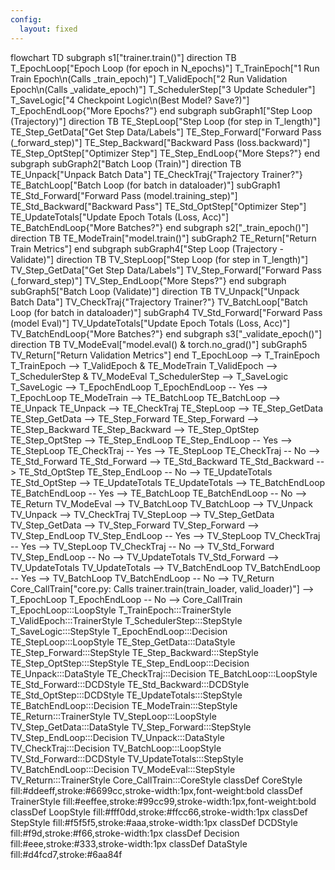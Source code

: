 ```yaml
---
config:
  layout: fixed
---
```

flowchart TD
 subgraph s1["trainer.train()"]
    direction TB
        T_EpochLoop["Epoch Loop (for epoch in N_epochs)"]
        T_TrainEpoch["1 Run Train Epoch\n(Calls _train_epoch)"]
        T_ValidEpoch["2 Run Validation Epoch\n(Calls _validate_epoch)"]
        T_SchedulerStep["3 Update Scheduler"]
        T_SaveLogic["4 Checkpoint Logic\n(Best Model? Save?)"]
        T_EpochEndLoop{"More Epochs?"}
  end
 subgraph subGraph1["Step Loop (Trajectory)"]
    direction TB
        TE_StepLoop["Step Loop (for step in T_length)"]
        TE_Step_GetData["Get Step Data/Labels"]
        TE_Step_Forward["Forward Pass (_forward_step)"]
        TE_Step_Backward["Backward Pass (loss.backward)"]
        TE_Step_OptStep["Optimizer Step"]
        TE_Step_EndLoop{"More Steps?"}
  end
 subgraph subGraph2["Batch Loop (Train)"]
    direction TB
        TE_Unpack["Unpack Batch Data"]
        TE_CheckTraj{"Trajectory Trainer?"}
        TE_BatchLoop["Batch Loop (for batch in dataloader)"]
        subGraph1
        TE_Std_Forward["Forward Pass (model.training_step)"]
        TE_Std_Backward["Backward Pass"]
        TE_Std_OptStep["Optimizer Step"]
        TE_UpdateTotals["Update Epoch Totals (Loss, Acc)"]
        TE_BatchEndLoop{"More Batches?"}
  end
 subgraph s2["_train_epoch()"]
    direction TB
        TE_ModeTrain["model.train()"]
        subGraph2
        TE_Return["Return Train Metrics"]
  end
 subgraph subGraph4["Step Loop (Trajectory - Validate)"]
    direction TB
        TV_StepLoop["Step Loop (for step in T_length)"]
        TV_Step_GetData["Get Step Data/Labels"]
        TV_Step_Forward["Forward Pass (_forward_step)"]
        TV_Step_EndLoop{"More Steps?"}
  end
 subgraph subGraph5["Batch Loop (Validate)"]
    direction TB
        TV_Unpack["Unpack Batch Data"]
        TV_CheckTraj{"Trajectory Trainer?"}
        TV_BatchLoop["Batch Loop (for batch in dataloader)"]
        subGraph4
        TV_Std_Forward["Forward Pass (model Eval)"]
        TV_UpdateTotals["Update Epoch Totals (Loss, Acc)"]
        TV_BatchEndLoop{"More Batches?"}
  end
 subgraph s3["_validate_epoch()"]
    direction TB
        TV_ModeEval["model.eval() & torch.no_grad()"]
        subGraph5
        TV_Return["Return Validation Metrics"]
  end
    T_EpochLoop --> T_TrainEpoch
    T_TrainEpoch --> T_ValidEpoch & TE_ModeTrain
    T_ValidEpoch --> T_SchedulerStep & TV_ModeEval
    T_SchedulerStep --> T_SaveLogic
    T_SaveLogic --> T_EpochEndLoop
    T_EpochEndLoop -- Yes --> T_EpochLoop
    TE_ModeTrain --> TE_BatchLoop
    TE_BatchLoop --> TE_Unpack
    TE_Unpack --> TE_CheckTraj
    TE_StepLoop --> TE_Step_GetData
    TE_Step_GetData --> TE_Step_Forward
    TE_Step_Forward --> TE_Step_Backward
    TE_Step_Backward --> TE_Step_OptStep
    TE_Step_OptStep --> TE_Step_EndLoop
    TE_Step_EndLoop -- Yes --> TE_StepLoop
    TE_CheckTraj -- Yes --> TE_StepLoop
    TE_CheckTraj -- No --> TE_Std_Forward
    TE_Std_Forward --> TE_Std_Backward
    TE_Std_Backward --> TE_Std_OptStep
    TE_Step_EndLoop -- No --> TE_UpdateTotals
    TE_Std_OptStep --> TE_UpdateTotals
    TE_UpdateTotals --> TE_BatchEndLoop
    TE_BatchEndLoop -- Yes --> TE_BatchLoop
    TE_BatchEndLoop -- No --> TE_Return
    TV_ModeEval --> TV_BatchLoop
    TV_BatchLoop --> TV_Unpack
    TV_Unpack --> TV_CheckTraj
    TV_StepLoop --> TV_Step_GetData
    TV_Step_GetData --> TV_Step_Forward
    TV_Step_Forward --> TV_Step_EndLoop
    TV_Step_EndLoop -- Yes --> TV_StepLoop
    TV_CheckTraj -- Yes --> TV_StepLoop
    TV_CheckTraj -- No --> TV_Std_Forward
    TV_Step_EndLoop -- No --> TV_UpdateTotals
    TV_Std_Forward --> TV_UpdateTotals
    TV_UpdateTotals --> TV_BatchEndLoop
    TV_BatchEndLoop -- Yes --> TV_BatchLoop
    TV_BatchEndLoop -- No --> TV_Return
    Core_CallTrain["core.py: Calls trainer.train(train_loader, valid_loader)"] --> T_EpochLoop
    T_EpochEndLoop -- No --> Core_CallTrain
     T_EpochLoop:::LoopStyle
     T_TrainEpoch:::TrainerStyle
     T_ValidEpoch:::TrainerStyle
     T_SchedulerStep:::StepStyle
     T_SaveLogic:::StepStyle
     T_EpochEndLoop:::Decision
     TE_StepLoop:::LoopStyle
     TE_Step_GetData:::DataStyle
     TE_Step_Forward:::StepStyle
     TE_Step_Backward:::StepStyle
     TE_Step_OptStep:::StepStyle
     TE_Step_EndLoop:::Decision
     TE_Unpack:::DataStyle
     TE_CheckTraj:::Decision
     TE_BatchLoop:::LoopStyle
     TE_Std_Forward:::DCDStyle
     TE_Std_Backward:::DCDStyle
     TE_Std_OptStep:::DCDStyle
     TE_UpdateTotals:::StepStyle
     TE_BatchEndLoop:::Decision
     TE_ModeTrain:::StepStyle
     TE_Return:::TrainerStyle
     TV_StepLoop:::LoopStyle
     TV_Step_GetData:::DataStyle
     TV_Step_Forward:::StepStyle
     TV_Step_EndLoop:::Decision
     TV_Unpack:::DataStyle
     TV_CheckTraj:::Decision
     TV_BatchLoop:::LoopStyle
     TV_Std_Forward:::DCDStyle
     TV_UpdateTotals:::StepStyle
     TV_BatchEndLoop:::Decision
     TV_ModeEval:::StepStyle
     TV_Return:::TrainerStyle
     Core_CallTrain:::CoreStyle
    classDef CoreStyle fill:#ddeeff,stroke:#6699cc,stroke-width:1px,font-weight:bold
    classDef TrainerStyle fill:#eeffee,stroke:#99cc99,stroke-width:1px,font-weight:bold
    classDef LoopStyle fill:#fff0dd,stroke:#ffcc66,stroke-width:1px
    classDef StepStyle fill:#f5f5f5,stroke:#aaa,stroke-width:1px
    classDef DCDStyle fill:#f9d,stroke:#f66,stroke-width:1px
    classDef Decision fill:#eee,stroke:#333,stroke-width:1px
    classDef DataStyle fill:#d4fcd7,stroke:#6aa84f
